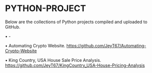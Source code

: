# PYTHON-PROJECT

Below are the collections of Python projects compiled and uploaded to GitHub.

•	-

•	Automating Crypto Website. https://github.com/JeyT67/Automating-Crypto-Website

•	King Country, USA House Sale Price Analysis. https://github.com/JeyT67/KingCountry_USA-House-Pricing-Analysis

